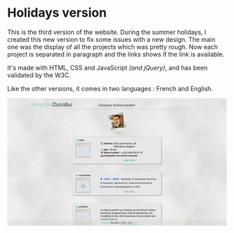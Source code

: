 # Holidays version

This is the third version of the website.
During the summer holidays, I created this new version to fix some issues with a new design. The main one was the display of all the projects which was pretty rough.
Now each project is separated in paragraph and the links shows if the link is available.  

It's made with HTML, CSS and JavaScript _(and jQuery)_, and has been validated by the W3C.  

Like the other versions, it comes in two languages : French and English.


![Preview](../../Previews/16-17-Holidays.png "Preview")
